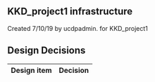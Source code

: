 ## KKD_project1 infrastructure

Created 7/10/19 by ucdpadmin. for KKD_project1


## Design Decisions
| Design item                | Decision|
| :----------------------------------- | :--------------------------------------------------------------------------------|
